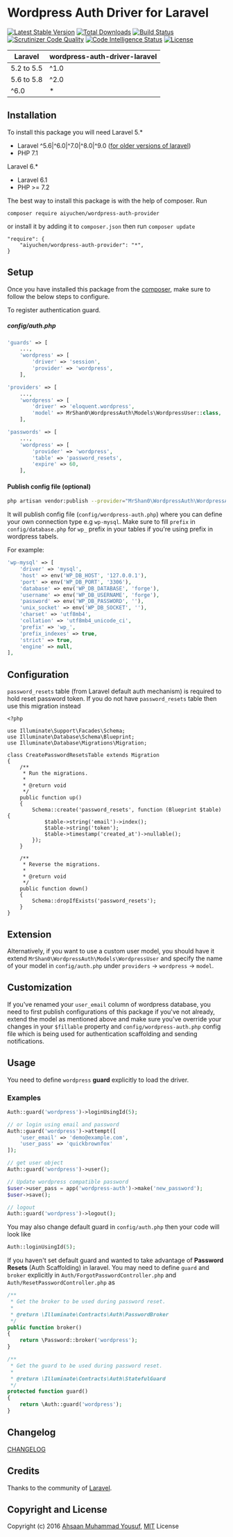 # Wordpress Auth Driver for Laravel

[![Latest Stable Version](https://poser.pugx.org/ahsankhatri/wordpress-auth-provider/v/stable)](https://packagist.org/packages/ahsankhatri/wordpress-auth-provider) [![Total Downloads](https://poser.pugx.org/ahsankhatri/wordpress-auth-provider/downloads)](https://packagist.org/packages/ahsankhatri/wordpress-auth-provider) [![Build Status](https://scrutinizer-ci.com/g/ahsankhatri/wordpress-auth-driver-laravel/badges/build.png?b=master)](https://scrutinizer-ci.com/g/ahsankhatri/wordpress-auth-driver-laravel/build-status/master) [![Scrutinizer Code Quality](https://scrutinizer-ci.com/g/ahsankhatri/wordpress-auth-driver-laravel/badges/quality-score.png?b=master)](https://scrutinizer-ci.com/g/ahsankhatri/wordpress-auth-driver-laravel/?branch=master) [![Code Intelligence Status](https://scrutinizer-ci.com/g/ahsankhatri/wordpress-auth-driver-laravel/badges/code-intelligence.svg?b=master)](https://scrutinizer-ci.com/code-intelligence) [![License](https://poser.pugx.org/ahsankhatri/wordpress-auth-provider/license)](https://packagist.org/packages/ahsankhatri/wordpress-auth-provider)

| **Laravel**  |  **wordpress-auth-driver-laravel** |
|---|---|
| 5.2 to 5.5  | ^1.0  |
| 5.6 to 5.8  | ^2.0  |
| ^6.0  | *  |

## Installation

To install this package you will need Laravel 5.*
  - Laravel ^5.6|^6.0|^7.0|^8.0|^9.0 ([for older versions of laravel](https://github.com/ahsankhatri/wordpress-auth-driver-laravel/tree/v1))
  - PHP 7.1

Laravel 6.*
  - Laravel 6.1
  - PHP >= 7.2

The best way to install this package is with the help of composer. Run
```
composer require aiyuchen/wordpress-auth-provider
```

or install it by adding it to `composer.json` then run `composer update`
```
"require": {
    "aiyuchen/wordpress-auth-provider": "*",
}
```

## Setup

Once you have installed this package from the [composer](https://packagist.org/packages/ahsankhatri/wordpress-auth-provider), make sure to follow the below steps to configure.

To register authentication guard.

##### config/auth.php
```php
'guards' => [
    ...,
    'wordpress' => [
        'driver' => 'session',
        'provider' => 'wordpress',
    ],
```

```php
'providers' => [
    ...,
    'wordpress' => [
        'driver' => 'eloquent.wordpress',
        'model' => MrShan0\WordpressAuth\Models\WordpressUser::class,
    ],
```

```php
'passwords' => [
    ...,
    'wordpress' => [
        'provider' => 'wordpress',
        'table' => 'password_resets',
        'expire' => 60,
    ],
```

#### Publish config file (optional)
```bash
php artisan vendor:publish --provider="MrShan0\WordpressAuth\WordpressAuthServiceProvider"
```

It will publish config file (`config/wordpress-auth.php`) where you can define your own connection type e.g `wp-mysql`. Make sure to fill `prefix` in `config/database.php` for `wp_` prefix in your tables if you're using prefix in wordpress tabels.

For example:
```php
'wp-mysql' => [
    'driver' => 'mysql',
    'host' => env('WP_DB_HOST', '127.0.0.1'),
    'port' => env('WP_DB_PORT', '3306'),
    'database' => env('WP_DB_DATABASE', 'forge'),
    'username' => env('WP_DB_USERNAME', 'forge'),
    'password' => env('WP_DB_PASSWORD', ''),
    'unix_socket' => env('WP_DB_SOCKET', ''),
    'charset' => 'utf8mb4',
    'collation' => 'utf8mb4_unicode_ci',
    'prefix' => 'wp_',
    'prefix_indexes' => true,
    'strict' => true,
    'engine' => null,
],
```

## Configuration

`password_resets` table (from Laravel default auth mechanism) is required to hold reset password token. If you do not have `password_resets` table then use this migration instead
```
<?php

use Illuminate\Support\Facades\Schema;
use Illuminate\Database\Schema\Blueprint;
use Illuminate\Database\Migrations\Migration;

class CreatePasswordResetsTable extends Migration
{
    /**
     * Run the migrations.
     *
     * @return void
     */
    public function up()
    {
        Schema::create('password_resets', function (Blueprint $table) {
            $table->string('email')->index();
            $table->string('token');
            $table->timestamp('created_at')->nullable();
        });
    }

    /**
     * Reverse the migrations.
     *
     * @return void
     */
    public function down()
    {
        Schema::dropIfExists('password_resets');
    }
}
```

## Extension
Alternatively, if you want to use a custom user model, you should have it extend `MrShan0\WordpressAuth\Models\WordpressUser` and specify the name of your model in `config/auth.php` under `providers` -> `wordpress` -> `model`.

## Customization
If you've renamed your `user_email` column of wordpress database, you need to first publish configurations of this package if you've not already, extend the model as mentioned above and make sure you've override your changes in your `$fillable` property and `config/wordpress-auth.php` config file which is being used for authentication scaffolding and sending notifications.

## Usage
You need to define `wordpress` **guard** explicitly to load the driver.
### Examples
```php
Auth::guard('wordpress')->loginUsingId(5);

// or login using email and password
Auth::guard('wordpress')->attempt([
    'user_email' => 'demo@example.com',
    'user_pass' => 'quickbrownfox'
]);

// get user object
Auth::guard('wordpress')->user();

// Update wordpress compatible password
$user->user_pass = app('wordpress-auth')->make('new_password');
$user->save();

// logout
Auth::guard('wordpress')->logout();
```

You may also change default guard in `config/auth.php` then your code will look like
```php
Auth::loginUsingId(5);
```

If you haven't set default guard and wanted to take advantage of **Password Resets** (Auth Scaffolding) in laravel. You may need to define `guard` and `broker` explicitly in `Auth/ForgotPasswordController.php` and `Auth/ResetPasswordController.php` as

```php
/**
 * Get the broker to be used during password reset.
 *
 * @return \Illuminate\Contracts\Auth\PasswordBroker
 */
public function broker()
{
    return \Password::broker('wordpress');
}

/**
 * Get the guard to be used during password reset.
 *
 * @return \Illuminate\Contracts\Auth\StatefulGuard
 */
protected function guard()
{
    return \Auth::guard('wordpress');
}
```

## Changelog

[CHANGELOG](CHANGELOG.md)

## Credits

Thanks to the community of [Laravel](https://www.laravel.com/).

## Copyright and License

Copyright (c) 2016 [Ahsaan Muhammad Yousuf](http://ahsaan.me/), [MIT](LICENSE) License
